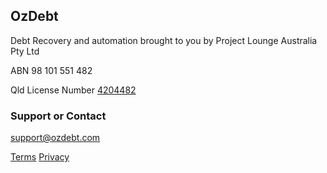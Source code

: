 ## OzDebt

Debt Recovery and automation brought to you by Project Lounge Australia Pty Ltd 

ABN 98 101 551 482

Qld License Number [4204482](https://www.qld.gov.au/law/laws-regulated-industries-and-accountability/queensland-laws-and-regulations/regulated-industries-and-licensing/regulated-industries-licensing-and-legislation/debt-collecting-and-process-serving-industry-regulation/check-a-commercial-agent-licence)

### Support or Contact

support@ozdebt.com

[Terms](terms) [Privacy](privacy)
